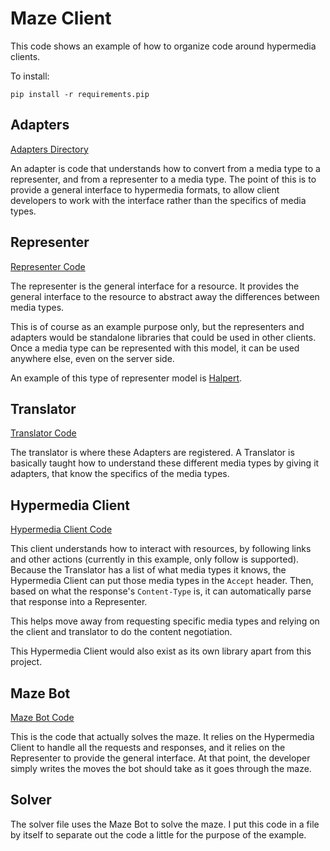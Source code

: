 Maze Client
===========

This code shows an example of how to organize code around hypermedia clients.

To install:

```shell
pip install -r requirements.pip
```

## Adapters

[Adapters Directory](https://github.com/smizell/maze_client/tree/master/adapters)

An adapter is code that understands how to convert from a media type to a representer, and from a representer to a media type. The point of this is to provide a general interface to hypermedia formats, to allow client developers to work with the interface rather than the specifics of media types.

## Representer

[Representer Code](https://github.com/smizell/maze_client/blob/master/representer.py)

The representer is the general interface for a resource. It provides the general interface to the resource to abstract away the differences between media types.

This is of course as an example purpose only, but the representers and adapters would be standalone libraries that could be used in other clients. Once a media type can be represented with this model, it can be used anywhere else, even on the server side.

An example of this type of representer model is [Halpert](https://github.com/smizell/halpert).

## Translator

[Translator Code](https://github.com/smizell/maze_client/blob/master/translator.py)

The translator is where these Adapters are registered. A Translator is basically taught how to understand these different media types by giving it adapters, that know the specifics of the media types.

## Hypermedia Client

[Hypermedia Client Code](https://github.com/smizell/maze_client/blob/master/hypermedia_client.py)

This client understands how to interact with resources, by following links and other actions (currently in this example, only follow is supported). Because the Translator has a list of what media types it knows, the Hypermedia Client can put those media types in the `Accept` header. Then, based on what the response's `Content-Type` is, it can automatically parse that response into a Representer. 

This helps move away from requesting specific media types and relying on the client and translator to do the content negotiation.

This Hypermedia Client would also exist as its own library apart from this project.

## Maze Bot

[Maze Bot Code](https://github.com/smizell/maze_client/blob/master/maze_bot.py)

This is the code that actually solves the maze. It relies on the Hypermedia Client to handle all the requests and responses, and it relies on the Representer to provide the general interface. At that point, the developer simply writes the moves the bot should take as it goes through the maze.

## Solver

The solver file uses the Maze Bot to solve the maze. I put this code in a file by itself to separate out the code a little for the purpose of the example.
